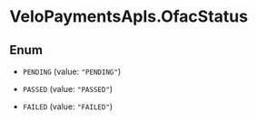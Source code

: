 # VeloPaymentsApIs.OfacStatus

## Enum


* `PENDING` (value: `"PENDING"`)

* `PASSED` (value: `"PASSED"`)

* `FAILED` (value: `"FAILED"`)


